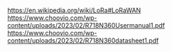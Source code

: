 https://en.wikipedia.org/wiki/LoRa#LoRaWAN
https://www.choovio.com/wp-content/uploads/2023/02/R718N360Usermanual1.pdf
https://www.choovio.com/wp-content/uploads/2023/02/R718N360datasheet1.pdf
